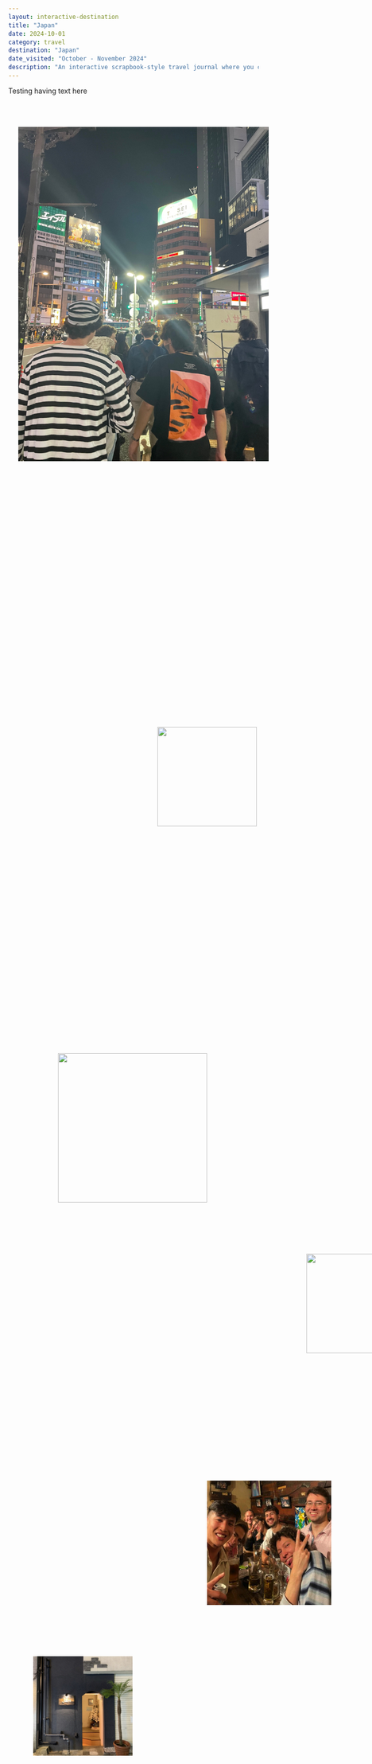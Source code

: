 ```yaml
---
layout: interactive-destination
title: "Japan"
date: 2024-10-01
category: travel
destination: "Japan"  
date_visited: "October - November 2024"
description: "An interactive scrapbook-style travel journal where you can drag and rearrange photos and stories from my Tokyo adventure. Click and explore!"
---
```



Testing having text here

<!-- halloween in shibuya -->
<div class="draggable-photo" style="transform: translate(20px, 50px)" data-x="20" data-y="50">
  <img src="/assets/japan/halloween.jpg">
</div>

<!-- tokyo at night -->
<!--
<div class="draggable-photo" style="transform: translate(50px, 100px);" data-x="50" data-y="100">
  <img src="/assets/japan/DSCF6780.JPG"  width="50px" height="50px">
</div>
-->

<!-- w the boys in kyoto -->
<div class="draggable-photo" style="transform: translate(1100px, 15px);" data-x="1100" data-y="15">
  <img src="/assets/japan/IMG_6331.JPG">
</div>

<!-- street in tokyo -->
<div class="draggable-photo" style="transform: translate(300px, 200px);" data-x="300" data-y="200">
  <img src="/assets/japan/DSCF6792.JPG" width="200px" height="200px">
</div>

<!-- kyoto temple -->
<div class="draggable-photo" style="transform: translate(800px, 300px);" data-x="800" data-y="300">
  <img src="/assets/japan/DSCF6895.JPG" width="250px" height="250px">
</div>

<!-- osaka castle -->
<div class="draggable-photo" style="transform: translate(100px, 400px);" data-x="100" data-y="400">
  <img src="/assets/japan/DSCF6964.JPG" width="300px" height="300px">
</div>

<!-- ramen -->
<div class="draggable-photo" style="transform: translate(600px, 500px);" data-x="600" data-y="500">
  <img src="/assets/japan/IMG_1617.JPG" width="200px" height="200px">
</div>

<!-- more tokyo -->
<div class="draggable-photo" style="transform: translate(1000px, 400px);" data-x="1000" data-y="400">
  <img src="/assets/japan/IMG_3663.jpg" width="150px" height="150px">
</div>

<!-- shibuya crossing -->
<div class="draggable-photo" style="transform: translate(400px, 600px);" data-x="400" data-y="600">
  <img src="/assets/japan/IMG_6366.JPG" width="250px" height="250px">
</div>

<!-- cherry blossoms -->
<div class="draggable-photo" style="transform: translate(50px, 700px);" data-x="50" data-y="700">
  <img src="/assets/japan/IMG_6551.PNG" width="200px" height="200px">
</div>

<!-- final tokyo shot -->
<div class="draggable-photo" style="transform: translate(900px, 650px);" data-x="900" data-y="650">
  <img src="/assets/japan/IMG_8972.jpg" width="180px" height="180px">
</div>

